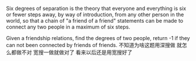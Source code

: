 Six degrees of separation is the theory that everyone and everything is six or fewer steps away, by way of introduction, from any other person in the world, so that a chain of "a friend of a friend" statements can be made to connect any two people in a maximum of six steps.

Given a friendship relations, find the degrees of two people, return -1 if they can not been connected by friends of friends.
不知道为啥这题用深搜做 就怎么都做不对 宽搜一做就做对了 看来以后还是用宽搜好了 
